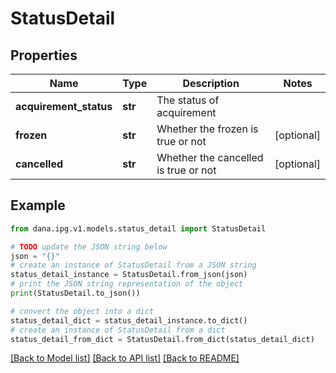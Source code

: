 # StatusDetail


## Properties

Name | Type | Description | Notes
------------ | ------------- | ------------- | -------------
**acquirement_status** | **str** | The status of acquirement | 
**frozen** | **str** | Whether the frozen is true or not | [optional] 
**cancelled** | **str** | Whether the cancelled is true or not | [optional] 

## Example

```python
from dana.ipg.v1.models.status_detail import StatusDetail

# TODO update the JSON string below
json = "{}"
# create an instance of StatusDetail from a JSON string
status_detail_instance = StatusDetail.from_json(json)
# print the JSON string representation of the object
print(StatusDetail.to_json())

# convert the object into a dict
status_detail_dict = status_detail_instance.to_dict()
# create an instance of StatusDetail from a dict
status_detail_from_dict = StatusDetail.from_dict(status_detail_dict)
```
[[Back to Model list]](../README.md#documentation-for-models) [[Back to API list]](../README.md#documentation-for-api-endpoints) [[Back to README]](../README.md)


